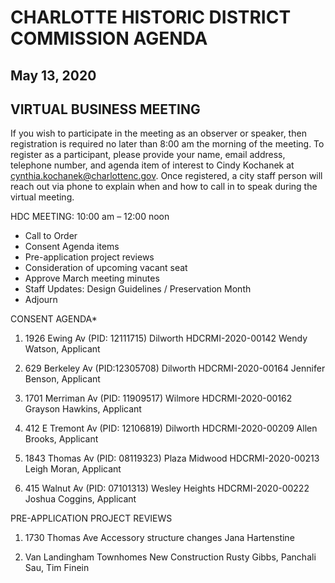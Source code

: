 # CHARLOTTE HISTORIC DISTRICT COMMISSION AGENDA

## May 13, 2020

## VIRTUAL BUSINESS MEETING

If you wish to participate in the meeting as an observer or speaker, then registration is required no later than 8:00 am the morning of the meeting. To register as a participant, please provide your name, email address, telephone number, and agenda item of interest to Cindy Kochanek at cynthia.kochanek@charlottenc.gov. Once registered, a city staff person will reach out via phone to explain when and how to call in to speak during the virtual meeting.

HDC MEETING: 10:00 am – 12:00 noon

- Call to Order
- Consent Agenda items
- Pre-application project reviews
- Consideration of upcoming vacant seat
- Approve March meeting minutes
- Staff Updates: Design Guidelines / Preservation Month
- Adjourn

CONSENT AGENDA*

1. 1926 Ewing Av (PID: 12111715) Dilworth
   HDCRMI-2020-00142
   Wendy Watson, Applicant

2. 629 Berkeley Av (PID:12305708) Dilworth
   HDCRMI-2020-00164
   Jennifer Benson, Applicant

3. 1701 Merriman Av (PID: 11909517) Wilmore
   HDCRMI-2020-00162
   Grayson Hawkins, Applicant

4. 412 E Tremont Av (PID: 12106819) Dilworth
   HDCRMI-2020-00209
   Allen Brooks, Applicant

5. 1843 Thomas Av (PID: 08119323) Plaza Midwood
   HDCRMI-2020-00213
   Leigh Moran, Applicant

6. 415 Walnut Av (PID: 07101313) Wesley Heights
   HDCRMI-2020-00222
   Joshua Coggins, Applicant

PRE-APPLICATION PROJECT REVIEWS

1. 1730 Thomas Ave
   Accessory structure changes
   Jana Hartenstine

2. Van Landingham Townhomes
   New Construction
   Rusty Gibbs, Panchali Sau, Tim Finein
